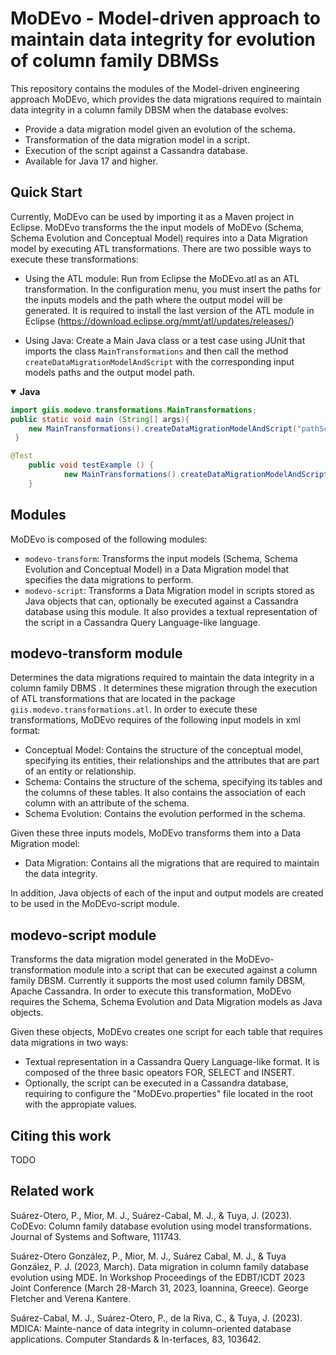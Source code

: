 # MoDEvo - Model-driven approach to maintain data integrity for evolution of column family DBMSs

This repository contains the modules of the Model-driven engineering approach MoDEvo, which provides the data migrations required to maintain data integrity in a column family DBSM when the database evolves:

- Provide a data migration model given an evolution of the schema.
- Transformation of the data migration model in a script.
- Execution of the script against a Cassandra database.
- Available for Java 17 and higher.

## Quick Start

Currently, MoDEvo can be used by importing it as a Maven project in Eclipse. MoDEvo transforms the the input models of MoDEvo (Schema, Schema Evolution and Conceptual Model) requires into a Data Migration model by executing ATL transformations. There are two possible ways to execute these transformations:

- Using the ATL module: Run from Eclipse the MoDEvo.atl as an ATL transformation. In the configuration menu, you must insert the paths for the inputs models and the path where the output model will be generated. It is required to install the last version of the ATL module in Eclipse (https://download.eclipse.org/mmt/atl/updates/releases/)

- Using Java: Create a Main Java class or a test case using JUnit that imports the class `MainTransformations` and then call the method `createDataMigrationModelAndScript` with the corresponding input models paths and the output model path.

<details open><summary><strong>Java</strong></summary>

```Java Main class
import giis.modevo.transformations.MainTransformations;
public static void main (String[] args){
   	new MainTransformations().createDataMigrationModelAndScript("pathSchema.xml", "pathConceptuaModel.xml", "pathSchemaEvolution.xml", "outputPath.xml");
 }
```
```Java Test Case
@Test
	public void testExample () {
		   	new MainTransformations().createDataMigrationModelAndScript("pathSchema.xml", "pathConceptuaModel.xml", "pathSchemaEvolution.xml", "outputPath.xml");
	}
```



</details>


## Modules

MoDEvo is composed of the following modules:

- `modevo-transform`: Transforms the input models (Schema, Schema Evolution and Conceptual Model) in a Data Migration model that specifies the data migrations to perform.
- `modevo-script`: Transforms a Data Migration model in scripts stored as Java objects that can, optionally be executed against a Cassandra database using this module. It also provides a textual representation of the script in a Cassandra Query Language-like language.

## modevo-transform module

Determines the data migrations required to maintain the data integrity in a column family DBMS . It determines these migration through the execution of ATL transformations that are located in the package `giis.modevo.transformations.atl`. In order to execute these transformations, MoDEvo requires of the following input models in xml format:

- Conceptual Model: Contains the structure of the conceptual model, specifying its entities, their relationships and the attributes that are part of an entity or relationship.
- Schema: Contains the structure of the schema, specifying its tables and the columns of these tables. It also contains the association of each column with an attribute of the schema.
- Schema Evolution: Contains the evolution performed in the schema.

Given these three inputs models, MoDEvo transforms them into a Data Migration model:

- Data Migration: Contains all the migrations that are required to maintain the data integrity.

In addition, Java objects of each of the input and output models are created to be used in the MoDEvo-script module.

## modevo-script module

Transforms the data migration model generated in the MoDEvo-transformation module into a script that can be executed against a column family DBSM. Currently it supports the most used column family DBSM, Apache Cassandra. In order to execute this transformation, MoDEvo requires the Schema, Schema Evolution and Data Migration models as Java objects.

Given these objects, MoDEvo creates one script for each table that requires data migrations in two ways:

- Textual representation in a Cassandra Query Language-like format. It is composed of the three basic opeators FOR, SELECT and INSERT.
- Optionally, the script can be executed in a Cassandra database, requiring to configure the "MoDEvo.properties" file located in the root with the appropiate values.

## Citing this work

TODO

## Related work

Suárez-Otero, P., Mior, M. J., Suárez-Cabal, M. J., & Tuya, J. (2023). CoDEvo: Column family database evolution using model transformations. Journal of Systems and Software, 111743.

Suárez-Otero González, P., Mior, M. J., Suárez Cabal, M. J., & Tuya González, P. J. (2023, March). Data migration in column family database evolution using MDE. In Workshop Proceedings of the EDBT/ICDT 2023 Joint Conference (March 28-March 31, 2023, Ioannina, Greece). George Fletcher and Verena Kantere.

Suárez-Cabal, M. J., Suárez-Otero, P., de la Riva, C., & Tuya, J. (2023). MDICA: Mainte-nance of data integrity in column-oriented database applications. Computer Standards & In-terfaces, 83, 103642.
